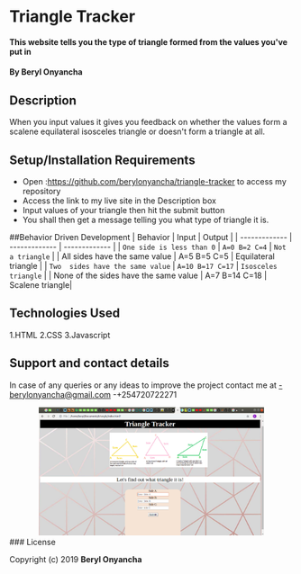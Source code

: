 # Triangle Tracker


#### This website tells you the type of triangle formed from the values you've put in
#### By **Beryl Onyancha**
## Description
When you input values it gives you feedback on whether the values form a scalene equilateral isosceles triangle or doesn't form a triangle at all.
## Setup/Installation Requirements
* Open :https://github.com/berylonyancha/triangle-tracker to access my repository
* Access the link to my live site in the Description box
* Input values of your triangle then hit the submit button
* You shall then get a message telling you what type of triangle it is.

##Behavior Driven Development
| Behavior      | Input         | Output        |
| ------------- | ------------- | ------------- |
| `One side is less than 0`  | `A=0 B=2 C=4`  |  `Not a triangle`      |
| All sides have the same value  | A=5 B=5 C=5  |   Equilateral triangle            |
| `Two  sides have the same value`            |  `A=10 B=17 C=17`  |  `Isosceles triangle`       |
| None of the sides have the same value | A=7 B=14 C=18 | Scalene triangle|
## Technologies Used
1.HTML
2.CSS
3.Javascript
## Support and contact details
In case of any queries or any ideas to improve the project contact me at
-berylonyancha@gmail.com
-+254720722271
<div align="center">
    <img src="/triangle/screenshot.png/" width="400px"</img> 
</div>
### License

Copyright (c) 2019 **Beryl Onyancha**

